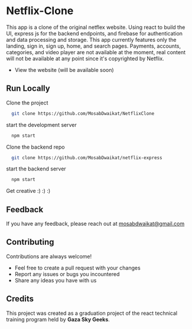 # Netflix-Clone

This app is a clone of the original netflex website.
Using react to build the UI, express js for the backend endpoints, and firebase for authentication and data processing and storage.
This app currently features only the landing, sign in, sign up, home, and search pages.
Payments, accounts, categories, and video player are not available at the moment, real content will not be available at any point since it's copyrighted by Netflix.

- View the website (will be available soon)


## Run Locally

Clone the project

```bash
  git clone https://github.com/MosabDwaikat/NetflixClone
```
start the development server

```bash
  npm start
```
Clone the backend repo

```bash
  git clone https://github.com/MosabDwaikat/netflix-express
```
start the backend server

```bash
  npm start
```

Get creative :) :) :)

## Feedback

If you have any feedback, please reach out at mosabdwaikat@gmail.com


## Contributing

Contributions are always welcome!

- Feel free to create a pull request with your changes
- Report any issues or bugs you incountered
- Share any ideas you have with us


## Credits

This project was created as a graduation project of the react technical training program held by **Gaza Sky Geeks**.

